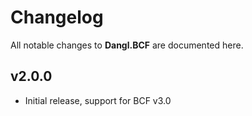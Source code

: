 # Changelog

All notable changes to **Dangl.BCF** are documented here.

## v2.0.0

- Initial release, support for BCF v3.0
